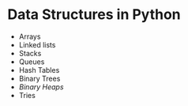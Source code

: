 # Data Structures in Python

* Arrays
* Linked lists
* Stacks
* Queues
* Hash Tables
* Binary Trees
* _Binary Heaps_
* Tries